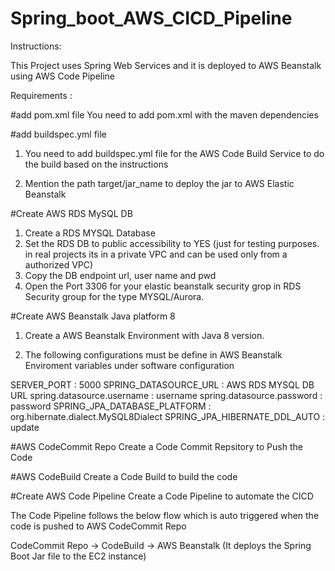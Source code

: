 # Spring_boot_AWS_CICD_Pipeline

Instructions:


This Project uses Spring Web Services and it is deployed to AWS Beanstalk using AWS Code Pipeline


Requirements :
 
#add pom.xml file
You need to add pom.xml with the maven dependencies 

#add buildspec.yml file
1. You need to add buildspec.yml file for the AWS Code Build Service to do the build based on the instructions

2. Mention the path target/jar_name to deploy the jar to AWS Elastic Beanstalk

#Create AWS RDS MySQL DB

1. Create a RDS MYSQL Database
2. Set the RDS DB to public accessibility to YES (just for testing purposes. in real projects its in a private VPC and can be used only from a authorized VPC)
3. Copy the DB endpoint url, user name and pwd
4. Open the Port 3306 for your elastic beanstalk security grop in RDS Security group for the type MYSQL/Aurora. 

#Create AWS Beanstalk Java platform 8

1. Create a AWS Beanstalk Environment with Java 8 version.

2. The following configurations must be define in AWS Beanstalk Enviroment variables under software configuration

SERVER_PORT : 5000
SPRING_DATASOURCE_URL : AWS RDS MYSQL DB URL
spring.datasource.username : username
spring.datasource.password : password
SPRING_JPA_DATABASE_PLATFORM : org.hibernate.dialect.MySQL8Dialect
SPRING_JPA_HIBERNATE_DDL_AUTO : update

#AWS CodeCommit Repo
Create a Code Commit Repsitory to Push the Code

#AWS CodeBuild
Create a Code Build to build the code

#Create AWS Code Pipeline
Create a Code Pipeline to automate the CICD

The Code Pipeline follows the below flow which is auto triggered when the code is pushed to AWS CodeCommit Repo

CodeCommit Repo -> CodeBuild -> AWS Beanstalk (It deploys the Spring Boot Jar file to the EC2 instance)


